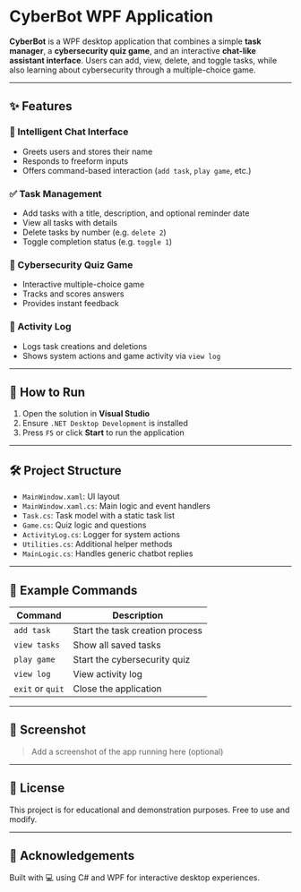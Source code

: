 # CyberBot WPF Application

**CyberBot** is a WPF desktop application that combines a simple **task manager**, a **cybersecurity quiz game**, and an interactive **chat-like assistant interface**. Users can add, view, delete, and toggle tasks, while also learning about cybersecurity through a multiple-choice game.

---

## ✨ Features

### 🧠 Intelligent Chat Interface
- Greets users and stores their name
- Responds to freeform inputs
- Offers command-based interaction (`add task`, `play game`, etc.)

### ✅ Task Management
- Add tasks with a title, description, and optional reminder date
- View all tasks with details
- Delete tasks by number (e.g. `delete 2`)
- Toggle completion status (e.g. `toggle 1`)

### 🔐 Cybersecurity Quiz Game
- Interactive multiple-choice game
- Tracks and scores answers
- Provides instant feedback

### 📝 Activity Log
- Logs task creations and deletions
- Shows system actions and game activity via `view log`

---

## 🚀 How to Run

1. Open the solution in **Visual Studio**
2. Ensure `.NET Desktop Development` is installed
3. Press `F5` or click **Start** to run the application

---

## 🛠 Project Structure

- `MainWindow.xaml`: UI layout
- `MainWindow.xaml.cs`: Main logic and event handlers
- `Task.cs`: Task model with a static task list
- `Game.cs`: Quiz logic and questions
- `ActivityLog.cs`: Logger for system actions
- `Utilities.cs`: Additional helper methods
- `MainLogic.cs`: Handles generic chatbot replies

---

## 💬 Example Commands

| Command           | Description                      |
|------------------|----------------------------------|
| `add task`        | Start the task creation process |
| `view tasks`      | Show all saved tasks            |
| `play game`       | Start the cybersecurity quiz    |
| `view log`        | View activity log               |
| `exit` or `quit`  | Close the application           |

---

## 📸 Screenshot

> Add a screenshot of the app running here (optional)

---

## 📌 License

This project is for educational and demonstration purposes. Free to use and modify.

---

## 🙌 Acknowledgements

Built with 💻 using C# and WPF for interactive desktop experiences.
